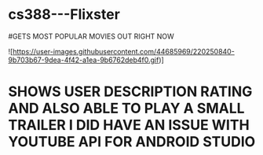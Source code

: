 # cs388---Flixster

#GETS MOST POPULAR MOVIES OUT RIGHT NOW

![https://user-images.githubusercontent.com/44685969/220250840-9b703b67-9dea-4f42-a1ea-9b6762deb4f0.gif)]

# SHOWS USER DESCRIPTION RATING AND ALSO ABLE TO PLAY A SMALL TRAILER I DID HAVE AN ISSUE WITH YOUTUBE API FOR ANDROID STUDIO

